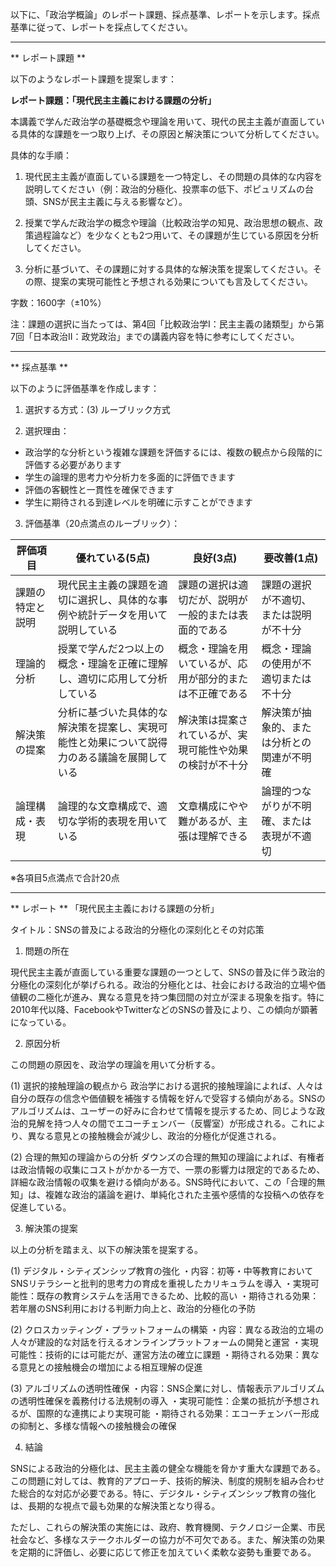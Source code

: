 以下に、「政治学概論」のレポート課題、採点基準、レポートを示します。採点基準に従って、レポートを採点してください。

---------------------------------------
** レポート課題 **

以下のようなレポート課題を提案します：

**レポート課題：「現代民主主義における課題の分析」**

本講義で学んだ政治学の基礎概念や理論を用いて、現代の民主主義が直面している具体的な課題を一つ取り上げ、その原因と解決策について分析してください。

具体的な手順：

1. 現代民主主義が直面している課題を一つ特定し、その問題の具体的な内容を説明してください（例：政治的分極化、投票率の低下、ポピュリズムの台頭、SNSが民主主義に与える影響など）。

2. 授業で学んだ政治学の概念や理論（比較政治学の知見、政治思想の観点、政策過程論など）を少なくとも2つ用いて、その課題が生じている原因を分析してください。

3. 分析に基づいて、その課題に対する具体的な解決策を提案してください。その際、提案の実現可能性と予想される効果についても言及してください。

字数：1600字（±10%）

注：課題の選択に当たっては、第4回「比較政治学I：民主主義の諸類型」から第7回「日本政治II：政党政治」までの講義内容を特に参考にしてください。

---------------------------------------
** 採点基準 **

以下のように評価基準を作成します：

1. 選択する方式：(3) ルーブリック方式

2. 選択理由：
- 政治学的な分析という複雑な課題を評価するには、複数の観点から段階的に評価する必要があります
- 学生の論理的思考力や分析力を多面的に評価できます
- 評価の客観性と一貫性を確保できます
- 学生に期待される到達レベルを明確に示すことができます

3. 評価基準（20点満点のルーブリック）：

| 評価項目 | 優れている(5点) | 良好(3点) | 要改善(1点) |
|---------|----------------|-----------|------------|
| 課題の特定と説明 | 現代民主主義の課題を適切に選択し、具体的な事例や統計データを用いて説明している | 課題の選択は適切だが、説明が一般的または表面的である | 課題の選択が不適切、または説明が不十分 |
| 理論的分析 | 授業で学んだ2つ以上の概念・理論を正確に理解し、適切に応用して分析している | 概念・理論を用いているが、応用が部分的または不正確である | 概念・理論の使用が不適切または不十分 |
| 解決策の提案 | 分析に基づいた具体的な解決策を提案し、実現可能性と効果について説得力のある議論を展開している | 解決策は提案されているが、実現可能性や効果の検討が不十分 | 解決策が抽象的、または分析との関連が不明確 |
| 論理構成・表現 | 論理的な文章構成で、適切な学術的表現を用いている | 文章構成にやや難があるが、主張は理解できる | 論理的つながりが不明確、または表現が不適切 |

※各項目5点満点で合計20点

---------------------------------------
** レポート **
「現代民主主義における課題の分析」

タイトル：SNSの普及による政治的分極化の深刻化とその対応策

1. 問題の所在

現代民主主義が直面している重要な課題の一つとして、SNSの普及に伴う政治的分極化の深刻化が挙げられる。政治的分極化とは、社会における政治的立場や価値観の二極化が進み、異なる意見を持つ集団間の対立が深まる現象を指す。特に2010年代以降、FacebookやTwitterなどのSNSの普及により、この傾向が顕著になっている。

2. 原因分析

この問題の原因を、政治学の理論を用いて分析する。

(1) 選択的接触理論の観点から
政治学における選択的接触理論によれば、人々は自分の既存の信念や価値観を補強する情報を好んで受容する傾向がある。SNSのアルゴリズムは、ユーザーの好みに合わせて情報を提示するため、同じような政治的見解を持つ人々の間でエコーチェンバー（反響室）が形成される。これにより、異なる意見との接触機会が減少し、政治的分極化が促進される。

(2) 合理的無知の理論からの分析
ダウンズの合理的無知の理論によれば、有権者は政治情報の収集にコストがかかる一方で、一票の影響力は限定的であるため、詳細な政治情報の収集を避ける傾向がある。SNS時代において、この「合理的無知」は、複雑な政治的議論を避け、単純化された主張や感情的な投稿への依存を促進している。

3. 解決策の提案

以上の分析を踏まえ、以下の解決策を提案する。

(1) デジタル・シティズンシップ教育の強化
・内容：初等・中等教育においてSNSリテラシーと批判的思考力の育成を重視したカリキュラムを導入
・実現可能性：既存の教育システムを活用できるため、比較的高い
・期待される効果：若年層のSNS利用における判断力向上と、政治的分極化の予防

(2) クロスカッティング・プラットフォームの構築
・内容：異なる政治的立場の人々が建設的な対話を行えるオンラインプラットフォームの開発と運営
・実現可能性：技術的には可能だが、運営方法の確立に課題
・期待される効果：異なる意見との接触機会の増加による相互理解の促進

(3) アルゴリズムの透明性確保
・内容：SNS企業に対し、情報表示アルゴリズムの透明性確保を義務付ける法規制の導入
・実現可能性：企業の抵抗が予想されるが、国際的な連携により実現可能
・期待される効果：エコーチェンバー形成の抑制と、多様な情報への接触機会の確保

4. 結論

SNSによる政治的分極化は、民主主義の健全な機能を脅かす重大な課題である。この問題に対しては、教育的アプローチ、技術的解決、制度的規制を組み合わせた総合的な対応が必要である。特に、デジタル・シティズンシップ教育の強化は、長期的な視点で最も効果的な解決策となり得る。

ただし、これらの解決策の実施には、政府、教育機関、テクノロジー企業、市民社会など、多様なステークホルダーの協力が不可欠である。また、解決策の効果を定期的に評価し、必要に応じて修正を加えていく柔軟な姿勢も重要である。

